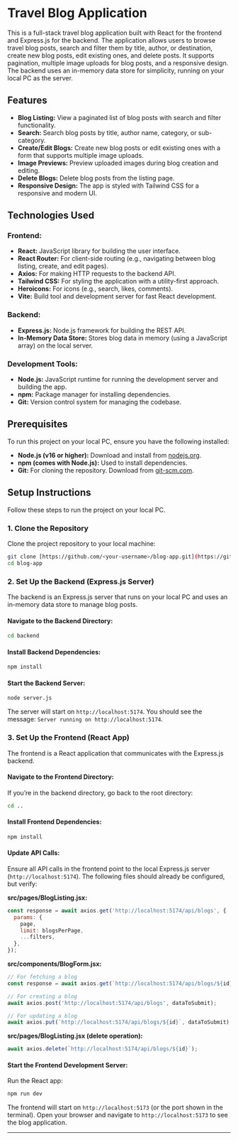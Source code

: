 # Travel Blog Application

This is a full-stack travel blog application built with React for the frontend and Express.js for the backend. The application allows users to browse travel blog posts, search and filter them by title, author, or destination, create new blog posts, edit existing ones, and delete posts. It supports pagination, multiple image uploads for blog posts, and a responsive design. The backend uses an in-memory data store for simplicity, running on your local PC as the server.

## Features
- **Blog Listing:** View a paginated list of blog posts with search and filter functionality.
- **Search:** Search blog posts by title, author name, category, or sub-category.
- **Create/Edit Blogs:** Create new blog posts or edit existing ones with a form that supports multiple image uploads.
- **Image Previews:** Preview uploaded images during blog creation and editing.
- **Delete Blogs:** Delete blog posts from the listing page.
- **Responsive Design:** The app is styled with Tailwind CSS for a responsive and modern UI.

## Technologies Used
### Frontend:
- **React:** JavaScript library for building the user interface.
- **React Router:** For client-side routing (e.g., navigating between blog listing, create, and edit pages).
- **Axios:** For making HTTP requests to the backend API.
- **Tailwind CSS:** For styling the application with a utility-first approach.
- **Heroicons:** For icons (e.g., search, likes, comments).
- **Vite:** Build tool and development server for fast React development.

### Backend:
- **Express.js:** Node.js framework for building the REST API.
- **In-Memory Data Store:** Stores blog data in memory (using a JavaScript array) on the local server.

### Development Tools:
- **Node.js:** JavaScript runtime for running the development server and building the app.
- **npm:** Package manager for installing dependencies.
- **Git:** Version control system for managing the codebase.

## Prerequisites
To run this project on your local PC, ensure you have the following installed:
- **Node.js (v16 or higher):** Download and install from [nodejs.org](https://nodejs.org/).
- **npm (comes with Node.js):** Used to install dependencies.
- **Git:** For cloning the repository. Download from [git-scm.com](https://git-scm.com/).

## Setup Instructions
Follow these steps to run the project on your local PC.

### 1. Clone the Repository
Clone the project repository to your local machine:
```bash
git clone [https://github.com/<your-username>/blog-app.git](https://github.com/MahmudYagami/Blog-web-application.git)
cd blog-app
```

### 2. Set Up the Backend (Express.js Server)
The backend is an Express.js server that runs on your local PC and uses an in-memory data store to manage blog posts.

#### Navigate to the Backend Directory:
```bash
cd backend
```

#### Install Backend Dependencies:
```bash
npm install
```

#### Start the Backend Server:
```bash
node server.js
```
The server will start on `http://localhost:5174`.
You should see the message: `Server running on http://localhost:5174`.

### 3. Set Up the Frontend (React App)
The frontend is a React application that communicates with the Express.js backend.

#### Navigate to the Frontend Directory:
If you’re in the backend directory, go back to the root directory:
```bash
cd ..
```

#### Install Frontend Dependencies:
```bash
npm install
```

#### Update API Calls:
Ensure all API calls in the frontend point to the local Express.js server (`http://localhost:5174`). The following files should already be configured, but verify:

**src/pages/BlogListing.jsx:**
```jsx
const response = await axios.get('http://localhost:5174/api/blogs', {
  params: {
    page,
    limit: blogsPerPage,
    ...filters,
  },
});
```

**src/components/BlogForm.jsx:**
```jsx
// For fetching a blog
const response = await axios.get(`http://localhost:5174/api/blogs/${id}`);

// For creating a blog
await axios.post('http://localhost:5174/api/blogs', dataToSubmit);

// For updating a blog
await axios.put(`http://localhost:5174/api/blogs/${id}`, dataToSubmit);
```

**src/pages/BlogListing.jsx (delete operation):**
```jsx
await axios.delete(`http://localhost:5174/api/blogs/${id}`);
```

#### Start the Frontend Development Server:
Run the React app:
```bash
npm run dev
```

The frontend will start on `http://localhost:5173` (or the port shown in the terminal).
Open your browser and navigate to `http://localhost:5173` to see the blog application.

---

